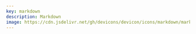 ```yaml
---
key: markdown
description: Markdown
image: https://cdn.jsdelivr.net/gh/devicons/devicon/icons/markdown/markdown-original.svg
---
```


